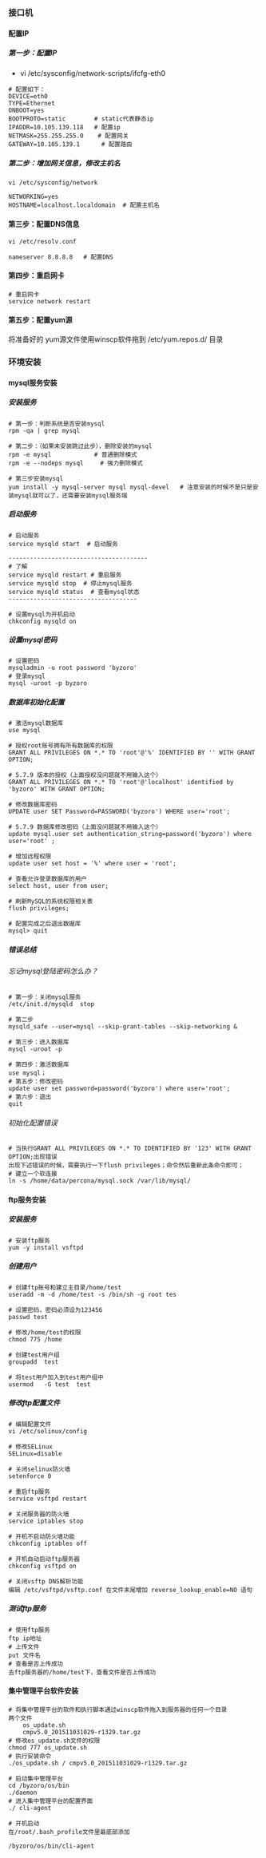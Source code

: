 ### 接口机

#### 配置IP

##### 第一步：配置IP


- vi /etc/sysconfig/network-scripts/ifcfg-eth0

```shell
# 配置如下：
DEVICE=eth0
TYPE=Ethernet
ONBOOT=yes				
BOOTPROTO=static		# static代表静态ip
IPADDR=10.105.139.118	# 配置ip
NETMASK=255.255.255.0    # 配置网关
GATEWAY=10.105.139.1      # 配置路由
```

##### 第二步：增加网关信息，修改主机名

```shell
vi /etc/sysconfig/network

NETWORKING=yes
HOSTNAME=localhost.localdomain  # 配置主机名
```

#### 第三步：配置DNS信息

```shell
vi /etc/resolv.conf  

nameserver 8.8.8.8   # 配置DNS

```

#### 第四步：重启网卡

```shell
# 重启网卡
service network restart
```

#### 第五步：配置yum源

将准备好的 yum源文件使用winscp软件拖到 /etc/yum.repos.d/	目录

### 环境安装

#### mysql服务安装

##### 安装服务

```shell
# 第一步：判断系统是否安装mysql
rpm -qa | grep mysql

# 第二步：（如果未安装跳过此步），删除安装的mysql
rpm -e mysql  			# 普通删除模式
rpm -e --nodeps mysql　   # 强力删除模式

# 第三步安装mysql
yum install -y mysql-server mysql mysql-devel   # 注意安装的时候不是只是安装mysql就可以了，还需要安装mysql服务端
```

##### 启动服务

```shell
# 启动服务
service mysqld start  # 启动服务

---------------------------------------
# 了解
service mysqld restart # 重启服务
service mysqld stop  # 停止mysql服务
service mysqld status  # 查看mysql状态
------------------------------------

# 设置mysql为开机启动
chkconfig mysqld on
```

##### 设置mysql密码

```shell
# 设置密码
mysqladmin -u root password 'byzoro'
# 登录mysql
mysql -uroot -p byzoro

```

##### 数据库初始化配置

```shell
# 激活mysql数据库
use mysql

# 授权root账号拥有所有数据库的权限
GRANT ALL PRIVILEGES ON *.* TO 'root'@'%' IDENTIFIED BY '' WITH GRANT OPTION; 

# 5.7.9 版本的授权（上面授权没问题就不用输入这个）
GRANT ALL PRIVILEGES ON *.* TO 'root'@'localhost' identified by 'byzoro' WITH GRANT OPTION;

# 修改数据库密码
UPDATE user SET Password=PASSWORD('byzoro') WHERE user='root'; 

# 5.7.9 数据库修改密码（上面没问题就不用输入这个）
update mysql.user set authentication_string=password('byzoro') where user='root' ;

# 增加远程权限
update user set host = '%' where user = 'root';

# 查看允许登录数据库的用户
select host, user from user;

# 刷新MySQL的系统权限相关表
flush privileges;

# 配置完成之后退出数据库
mysql> quit
```

##### 错误总结

###### 忘记mysql登陆密码怎么办？

```shell
# 第一步：关闭mysql服务
/etc/init.d/mysqld  stop

# 第二步
mysqld_safe --user=mysql --skip-grant-tables --skip-networking & 

# 第三步：进入数据库
mysql -uroot -p

# 第四步：激活数据库
use mysql；
# 第五步：修改密码
update user set password=password('byzoro') where user='root';
# 第六步：退出
quit
```

###### 初始化配置错误

```shell
# 当执行GRANT ALL PRIVILEGES ON *.* TO IDENTIFIED BY '123' WITH GRANT OPTION;出现错误
出现下述错误的时候，需要执行一下flush privileges；命令然后重新此条命令即可；
# 建立一个软连接
ln -s /home/data/percona/mysql.sock /var/lib/mysql/
```

#### ftp服务安装

##### 安装服务

```shell
# 安装ftp服务
yum -y install vsftpd
```

##### 创建用户

```shell
# 创建ftp账号和建立主目录/home/test
useradd -m -d /home/test -s /bin/sh -g root tes

# 设置密码，密码必须设为123456
passwd test

# 修改/home/test的权限
chmod 775 /home 

# 创建test用户组
groupadd  test

# 将test用户加入到test用户组中
usermod   -G test  test
```

##### 修改ftp配置文件

```shell
# 编辑配置文件
vi /etc/selinux/config

# 修改SELinux
SELinux=disable  

# 关闭selinux防火墙
setenforce 0

# 重启ftp服务
service vsftpd restart

# 关闭服务器的防火墙
service iptables stop

# 开机不启动防火墙功能
chkconfig iptables off

# 开机自动启动ftp服务器
chkconfig vsftpd on

# 关闭vsftp DNS解析功能
编辑 /etc/vsftpd/vsftp.conf 在文件末尾增加 reverse_lookup_enable=NO 语句

```

##### 测试ftp服务

```shell
# 使用ftp服务
ftp ip地址
# 上传文件
put 文件名
# 查看是否上传成功
去ftp服务器的/home/test下，查看文件是否上传成功
```

#### 集中管理平台软件安装

```shell
# 将集中管理平台的软件和执行脚本通过winscp软件拖入到服务器的任何一个目录
两个文件
	os_update.sh
	cmpv5.0_201511031029-r1329.tar.gz
# 修改os_update.sh文件的权限
chmod 777 os_update.sh
# 执行安装命令
./os_update.sh / cmpv5.0_201511031029-r1329.tar.gz

# 启动集中管理平台
cd /byzoro/os/bin
./daemon
# 进入集中管理平台的配置界面
./ cli-agent

# 开机启动
在/root/.bash_profile文件里最底部添加

/byzoro/os/bin/cli-agent
```









